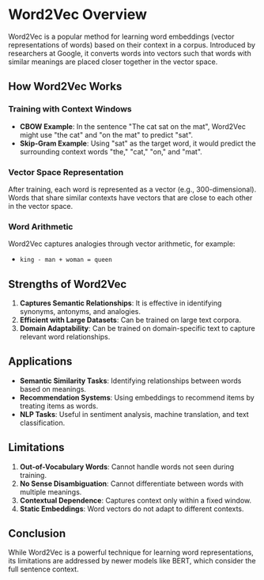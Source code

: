 # Word2Vec Overview

Word2Vec is a popular method for learning word embeddings (vector representations of words) based on their context in a corpus. Introduced by researchers at Google, it converts words into vectors such that words with similar meanings are placed closer together in the vector space.

## How Word2Vec Works

### Training with Context Windows

- **CBOW Example**: In the sentence "The cat sat on the mat", Word2Vec might use "the cat" and "on the mat" to predict "sat".
- **Skip-Gram Example**: Using "sat" as the target word, it would predict the surrounding context words "the," "cat," "on," and "mat".

### Vector Space Representation

After training, each word is represented as a vector (e.g., 300-dimensional). Words that share similar contexts have vectors that are close to each other in the vector space.

### Word Arithmetic

Word2Vec captures analogies through vector arithmetic, for example:
- `king - man + woman = queen`

## Strengths of Word2Vec

1. **Captures Semantic Relationships**: It is effective in identifying synonyms, antonyms, and analogies.
2. **Efficient with Large Datasets**: Can be trained on large text corpora.
3. **Domain Adaptability**: Can be trained on domain-specific text to capture relevant word relationships.

## Applications

- **Semantic Similarity Tasks**: Identifying relationships between words based on meanings.
- **Recommendation Systems**: Using embeddings to recommend items by treating items as words.
- **NLP Tasks**: Useful in sentiment analysis, machine translation, and text classification.

## Limitations

1. **Out-of-Vocabulary Words**: Cannot handle words not seen during training.
2. **No Sense Disambiguation**: Cannot differentiate between words with multiple meanings.
3. **Contextual Dependence**: Captures context only within a fixed window.
4. **Static Embeddings**: Word vectors do not adapt to different contexts.

## Conclusion

While Word2Vec is a powerful technique for learning word representations, its limitations are addressed by newer models like BERT, which consider the full sentence context.

